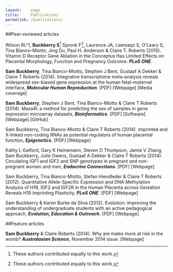 ```yaml
---
layout:    page
title:     Publications
permalink: /publications/
---
```


##Peer-reviewed articles

Wilson RL^1, **Buckberry S**[^1] Spronk F[^1], Laurence JA, Leemaqz S, O'Leary S, Tina Bianco-Miotto, Jing Du, Paul H. Anderson & Claire T. Roberts (2015). Vitamin D Receptor Gene Ablation in the Conceptus Has Limited Effects on Placental Morphology, Function and Pregnancy Outcome. ***PLoS ONE***.
[^1]: These authors contributed equally to this work.

**Sam Buckberry**, Tina Bianco-Miotto, Stephen J Bent, Gustaaf A Dekker & Claire T Roberts (2014). Integrative transcriptome meta-analysis reveals widespread sex-biased gene expression at the human fetal–maternal interface, ***Molecular Human Reproduction***. [PDF] [Webpage] [Media coverage]

**Sam Buckberry**, Stephen J Bent, Tina Bianco-Miotto & Claire T Roberts (2014). MassiR: a method for predicting the sex of samples in gene expression microarray datasets, ***Bioinformatics***. [PDF] [Software] [Webpage] [GitHub]

Sam Buckberry, Tina Bianco-Miotto & Claire T Roberts (2014). Imprinted and X-linked non-coding RNAs as potential regulators of human placental function, ***Epigenetics***. [PDF] [Webpage]

Kathy L Gatford, Gary K Heinemann, Steven D Thompson, Jamie V Zhang, Sam Buckberry, Julie Owens, Gustaaf A Dekker & Claire T Roberts (2014). Circulating IGF1 and IGF2 and SNP genotypes in pregnant and non-pregnant women and men, ***Endocrine Connections***. [PDF] [Webpage]

Sam Buckberry, Tina Bianco-Miotto, Stefan Hiendleder & Claire T Roberts (2012). Quantitative Allele-Specific Expression and DNA Methylation Analysis of H19, IGF2 and IGF2R in the Human Placenta across Gestation Reveals H19 Imprinting Plasticity, ***PLoS ONE***. [PDF] [Webpage]

Sam Buckberry & Karen Burke da Silva (2012). Evolution: improving the understanding of undergraduate students with an active pedagogical approach, ***Evolution, Education & Outreach***. [PDF] [Webpage]

 
##Feature articles

**Sam Buckberry** & Claire Roberts (2014). Why are males more at risk in the womb? ***Australasian Science***, November 2014 issue. [Webpage] 